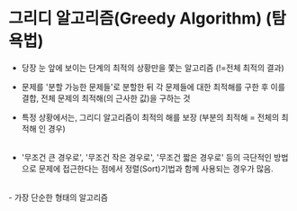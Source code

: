 <h1>그리디 알고리즘(Greedy Algorithm) (탐욕법) </h1>

- 당장 눈 앞에 보이는 단계의 최적의 상황만을 쫓는 알고리즘 (!=전체 최적의 결과)<br>
- 문제를 '분할 가능한 문제들'로 분할한 뒤 각 문제들에 대한 최적해를 구한 후 이를결합, 전체 문제의 최적해(의 근사한 값)을 구하는 것<br>
- 특정 상황에서는, 그리디 알고리즘이 최적의 해를 보장 (부분의 최적해 = 전체의 최적해 인 경우)<br><br>

- '무조건 큰 경우로', '무조건 작은 경우로', '무조건 짧은 경우로' 등의 극단적인 방법으로 문제에 접근한다는 점에서 정렬(Sort)기법과 함께 사용되는 경우가 많음.<br>
<br> 
- 가장 단순한 형태의 알고리즘<br><br>
